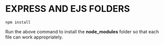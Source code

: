 # EXPRESS AND EJS FOLDERS

```shell
npm install
```
 
Run the above command to install the **node_modules** folder so that each file can work appropriately.